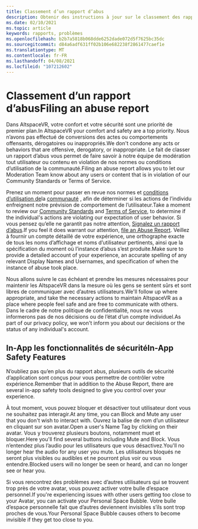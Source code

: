 ```yaml
---
title: Classement d’un rapport d’abus
description: Obtenir des instructions à jour sur le classement des rapports d’abus et des fonctionnalités de sécurité dans les applications pour AltspaceVR.
ms.date: 02/10/2021
ms.topic: article
keywords: rapports, problèmes
ms.openlocfilehash: b2b7a5818b068dde6252dade072d5f7625bc35dc
ms.sourcegitcommit: d84a6adf631ff02b106e682238f2861477caef1e
ms.translationtype: MT
ms.contentlocale: fr-FR
ms.lasthandoff: 04/08/2021
ms.locfileid: "107212602"
---
```

# <a name="filing-an-abuse-report"></a><span data-ttu-id="015d0-104">Classement d’un rapport d’abus</span><span class="sxs-lookup"><span data-stu-id="015d0-104">Filing an abuse report</span></span>

<span data-ttu-id="015d0-105">Dans AltspaceVR, votre confort et votre sécurité sont une priorité de premier plan.</span><span class="sxs-lookup"><span data-stu-id="015d0-105">In AltspaceVR your comfort and safety are a top priority.</span></span> <span data-ttu-id="015d0-106">Nous n’avons pas effectué de conversions des actes ou comportements offensants, dérogatoires ou inappropriés.</span><span class="sxs-lookup"><span data-stu-id="015d0-106">We don't condone any acts or behaviors that are offensive, derogatory, or inappropriate.</span></span> <span data-ttu-id="015d0-107">Le fait de classer un rapport d’abus vous permet de faire savoir à notre équipe de modération tout utilisateur ou contenu en violation de nos normes ou conditions d’utilisation de la communauté.</span><span class="sxs-lookup"><span data-stu-id="015d0-107">Filing an abuse report allows you to let our Moderation Team know about any users or content that is in violation of our Community Standards or Terms of Service.</span></span>

<span data-ttu-id="015d0-108">Prenez un moment pour passer en revue nos normes et [conditions d’utilisation de](https://altvr.com/terms-of-service/#:~:text=1%20Consideration.%20AltVR%20currently%20provides%20free%20access%20to,...%205%20Eligibility.%20...%206%20Additional%20Terms.%20)la [communauté](community-standards.md) , afin de déterminer si les actions de l’individu enfreignent notre prévision de comportement de l’utilisateur.</span><span class="sxs-lookup"><span data-stu-id="015d0-108">Take a moment to review our [Community Standards](community-standards.md) and [Terms of Service](https://altvr.com/terms-of-service/#:~:text=1%20Consideration.%20AltVR%20currently%20provides%20free%20access%20to,...%205%20Eligibility.%20...%206%20Additional%20Terms.%20), to determine if the individual's actions are violating our expectation of user behavior.</span></span> <span data-ttu-id="015d0-109">Si vous pensez qu’elle ne garantit pas notre attention, [Signalez un rapport d’abus](https://help.altvr.com/hc/requests/new?ticket_form_id=360000032154).</span><span class="sxs-lookup"><span data-stu-id="015d0-109">If you feel it does warrant our attention, [file an Abuse Report](https://help.altvr.com/hc/requests/new?ticket_form_id=360000032154).</span></span> <span data-ttu-id="015d0-110">Veillez à fournir un compte détaillé de votre expérience, une orthographe exacte de tous les noms d’affichage et noms d’utilisateur pertinents, ainsi que la spécification du moment où l’instance d’abus s’est produite.</span><span class="sxs-lookup"><span data-stu-id="015d0-110">Make sure to provide a detailed account of your experience, an accurate spelling of any relevant Display Names and Usernames, and specification of when the instance of abuse took place.</span></span> 

<span data-ttu-id="015d0-111">Nous allons suivre le cas échéant et prendre les mesures nécessaires pour maintenir les AltspaceVR dans la mesure où les gens se sentent sûrs et sont libres de communiquer avec d’autres utilisateurs.</span><span class="sxs-lookup"><span data-stu-id="015d0-111">We'll follow up where appropriate, and take the necessary actions to maintain AltspaceVR as a place where people feel safe and are free to communicate with others.</span></span> <span data-ttu-id="015d0-112">Dans le cadre de notre politique de confidentialité, nous ne vous informerons pas de nos décisions ou de l’état d’un compte individuel.</span><span class="sxs-lookup"><span data-stu-id="015d0-112">As part of our privacy policy, we won't inform you about our decisions or the status of any individual's account.</span></span>

## <a name="in-app-safety-features"></a><span data-ttu-id="015d0-113">In-App les fonctionnalités de sécurité</span><span class="sxs-lookup"><span data-stu-id="015d0-113">In-App Safety Features</span></span>

<span data-ttu-id="015d0-114">N’oubliez pas qu’en plus du rapport abus, plusieurs outils de sécurité d’application sont conçus pour vous permettre de contrôler votre expérience.</span><span class="sxs-lookup"><span data-stu-id="015d0-114">Remember that in addition to the Abuse Report, there are several in-app safety tools designed to give you control over your experience.</span></span> 

<span data-ttu-id="015d0-115">À tout moment, vous pouvez bloquer et désactiver tout utilisateur dont vous ne souhaitez pas interagir.</span><span class="sxs-lookup"><span data-stu-id="015d0-115">At any time, you can Block and Mute any user that you don't wish to interact with.</span></span> <span data-ttu-id="015d0-116">Ouvrez la balise de nom d’un utilisateur en cliquant sur son avatar.</span><span class="sxs-lookup"><span data-stu-id="015d0-116">Open a user's Name Tag by clicking on their avatar.</span></span> <span data-ttu-id="015d0-117">Vous y trouverez plusieurs boutons, notamment muet et bloquer.</span><span class="sxs-lookup"><span data-stu-id="015d0-117">Here you'll find several buttons including Mute and Block.</span></span> <span data-ttu-id="015d0-118">Vous n’entendez plus l’audio pour les utilisateurs que vous désactivez.</span><span class="sxs-lookup"><span data-stu-id="015d0-118">You'll no longer hear the audio for any user you mute.</span></span> <span data-ttu-id="015d0-119">Les utilisateurs bloqués ne seront plus visibles ou audibles et ne pourront plus voir ou vous entendre.</span><span class="sxs-lookup"><span data-stu-id="015d0-119">Blocked users will no longer be seen or heard, and can no longer see or hear you.</span></span> 

<span data-ttu-id="015d0-120">Si vous rencontrez des problèmes avec d’autres utilisateurs qui se trouvent trop près de votre avatar, vous pouvez activer votre bulle d’espace personnel.</span><span class="sxs-lookup"><span data-stu-id="015d0-120">If you're experiencing issues with other users getting too close to your Avatar, you can activate your Personal Space Bubble.</span></span> <span data-ttu-id="015d0-121">Votre bulle d’espace personnelle fait que d’autres deviennent invisibles s’ils sont trop proches de vous.</span><span class="sxs-lookup"><span data-stu-id="015d0-121">Your Personal Space Bubble causes others to become invisible if they get too close to you.</span></span> 